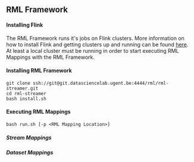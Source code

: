 ## RML Framework

#### Installing Flink
The RML Framework runs it's jobs on Flink clusters. More information on how to install Flink and getting clusters up and running can be found [here](https://ci.apache.org/projects/flink/flink-docs-release-1.4/quickstart/setup_quickstart.html).
At least a local cluster must be running in order to start executing RML Mappings with the RML Framework.
#### Installing RML Framework
```
git clone ssh://git@git.datasciencelab.ugent.be:4444/rml/rml-streamer.git
cd rml-streamer
bash install.sh
```

#### Executing RML Mappings
`bash run.sh [-p <RML Mapping Location>]`

##### Stream Mappings

##### Dataset Mappings